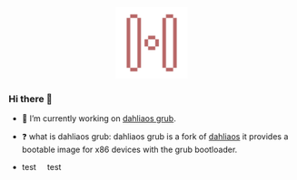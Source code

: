 <p align="center">
  <img width="25%" src="https://github.com/HexaOneOfficial/HexaOneOfficial/blob/master/logo/2000/logo%20groove%20red.png"
</p>


### Hi there 👋

- 🔭 I’m currently working on [dahliaos grub](https://github.com/HexaOneOfficial/dahliaos). 

- ❓ what is dahliaos grub: dahliaos grub is a fork of [dahliaos](https://github.com/dahlia-os) it provides a bootable image for x86 devices with the grub bootloader. 

- test&nbsp;&nbsp;&nbsp;&nbsp;&nbsp;test
